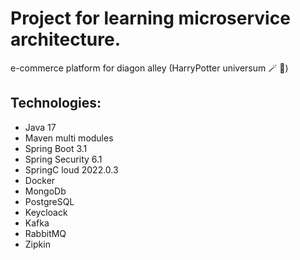 # Project for learning microservice architecture.

e-commerce platform for diagon alley (HarryPotter universum :magic_wand: :sparkler:)  

## Technologies:
* Java 17
* Maven multi modules
* Spring Boot 3.1
* Spring Security 6.1
* SpringC loud 2022.0.3
* Docker
* MongoDb
* PostgreSQL
* Keycloack
* Kafka
* RabbitMQ
* Zipkin